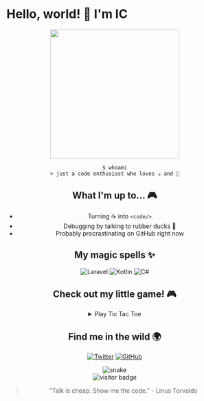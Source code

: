 # Hello, world! 👋 I'm IC

<div align="center">

<!-- Animation of a cat typing -->
<img src="https://media.giphy.com/media/JIX9t2j0ZTN9S/giphy.gif" width="300"/>

```
$ whoami
> just a code enthusiast who loves ☕ and 🥐
```

## What I'm up to... 🎮

- Turning ☕ into `<code/>` 
- Debugging by talking to rubber ducks 🦆
- Probably procrastinating on GitHub right now

## My magic spells ✨

![Laravel](https://img.shields.io/badge/-Laravel-black?style=flat-square&logo=laravel&logoColor=FF2D20)
![Kotlin](https://img.shields.io/badge/-Kotlin-black?style=flat-square&logo=kotlin&logoColor=7F52FF)
![C#](https://img.shields.io/badge/-C%23-black?style=flat-square&logo=csharp&logoColor=68217A)
<!-- Add or remove languages you use -->

## Check out my little game! 🎮

<!-- This is a playable TicTacToe game in markdown! -->
<details>
<summary>Play Tic Tac Toe</summary>
<div align="center">

## Tic Tac Toe

| | | |
|:---:|:---:|:---:|
| [↖️](https://github.com/Ice713/AttendEase) | [⬆️](https://github.com/Ice713/BloodCentral) | [↗️](https://github.com/Ice713/BreezeMultiRoleAuthCRUD) |
| [⬅️](https://github.com/Ice713/calculator_flutter) | [⏺️](https://github.com/Ice713/DishTasker) | [➡️](https://github.com/Ice713/IPAddrMod) |
| [↙️](https://github.com/Ice713/calculator_flutter) | [⬇️](https://github.com/Ice713/DishTasker) | [↘️](https://github.com/Ice713/IPAddrMod) |

(Click an emoji to "make a move" - it'll just take you to my repos)

</div>
</details>

## Find me in the wild 🌍

<div align="center">
  
[![Twitter](https://img.shields.io/badge/-Twitter-1DA1F2?style=for-the-badge&logo=twitter&logoColor=white)](https://twitter.com/beluga1000)
[![GitHub](https://img.shields.io/badge/-GitHub-181717?style=for-the-badge&logo=github&logoColor=white)](https://github.com/Ice713)

</div>

<!-- GitHub Stats snake animation -->
<div align="center">
  <img src="https://github.com/yourusername/yourusername/blob/output/github-contribution-grid-snake.svg" alt="snake"/>
</div>

<!-- Visitor count - makes visitors feel special -->
<div align="center">
  <img src="https://visitor-badge.glitch.me/badge?page_id=yourusername.yourusername" alt="visitor badge"/>
</div>

<!-- Fun little quote -->
> "Talk is cheap. Show me the code." - Linus Torvalds


